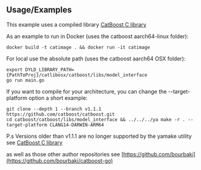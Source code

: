 ## Usage/Examples

This example uses a compiled library
[CatBoost C library](https://catboost.ai/en/docs/concepts/c-plus-plus-api_dynamic-c-pluplus-wrapper)

As an example to run in Docker (uses the catboost aarch64-linux folder):
```
docker build -t catimage . && docker run -it catimage
```
For local use the absolute path (uses the catboost aarch64 OSX folder):
```
export DYLD_LIBRARY_PATH={PathToProj}/catlibosx/catboost/libs/model_interface
go run main.go
```

If you want to compile for your architecture, you can change the --target-platform option a short example:
```
git clone --depth 1 --branch v1.1.1 https://github.com/catboost/catboost.git
cd catboost/catboost/libs/model_interface && ../../../ya make -r . --target-platform CLANG14-DARWIN-ARM64
```
P.s Versions older than v1.1.1 are no longer supported by the yamake utility
see [CatBoost C library](https://catboost.ai/en/docs/concepts/c-plus-plus-api_dynamic-c-pluplus-wrapper)

as well as those other author repositories
see [https://github.com/bourbaki](https://github.com/bourbaki/catboost-go)